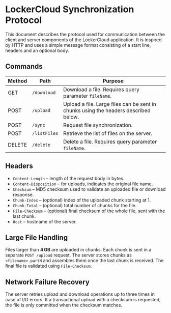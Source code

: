 # LockerCloud Synchronization Protocol

This document describes the protocol used for communication between the client and server components of the LockerCloud application. It is inspired by HTTP and uses a simple message format consisting of a start line, headers and an optional body.

## Commands

| Method | Path         | Purpose                       |
|-------|--------------|-------------------------------|
| GET    | `/download`  | Download a file. Requires query parameter `fileName`. |
| POST   | `/upload`    | Upload a file. Large files can be sent in chunks using the headers described below. |
| POST   | `/sync`      | Request file synchronization. |
| POST   | `/listFiles` | Retrieve the list of files on the server. |
| DELETE | `/delete`    | Delete a file. Requires query parameter `fileName`. |

## Headers

* `Content-Length` – length of the request body in bytes.
* `Content-Disposition` – for uploads, indicates the original file name.
* `Checksum` – MD5 checksum used to validate an uploaded file or download response.
* `Chunk-Index` – (optional) index of the uploaded chunk starting at 1.
* `Chunk-Total` – (optional) total number of chunks for the file.
* `File-Checksum` – (optional) final checksum of the whole file, sent with the last chunk.
* `Host` – hostname of the server.

## Large File Handling

Files larger than **4 GB** are uploaded in chunks. Each chunk is sent in a separate `POST /upload` request. The server stores chunks as `<filename>.partN` and assembles them once the last chunk is received. The final file is validated using `File-Checksum`.

## Network Failure Recovery

The server retries upload and download operations up to three times in case of I/O errors. If a transactional upload with a checksum is requested, the file is only committed when the checksum matches.

